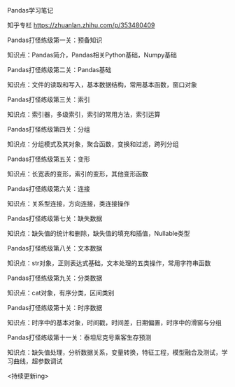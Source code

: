 Pandas学习笔记

知乎专栏 https://zhuanlan.zhihu.com/p/353480409

Pandas打怪练级第一关：预备知识

知识点：Pandas简介，Pandas相关Python基础，Numpy基础

Pandas打怪练级第二关：Pandas基础

知识点：文件的读取和写入，基本数据结构，常用基本函数，窗口对象

Pandas打怪练级第三关：索引

知识点：索引器，多级索引，索引的常用方法，索引运算

Pandas打怪练级第四关：分组

知识点：分组模式及其对象，聚合函数，变换和过滤，跨列分组

Pandas打怪练级第五关：变形

知识点：长宽表的变形，索引的变形，其他变形函数

Pandas打怪练级第六关：连接

知识点：关系型连接，方向连接，类连接操作

Pandas打怪练级第七关：缺失数据

知识点：缺失值的统计和删除，缺失值的填充和插值，Nullable类型

Pandas打怪练级第八关：文本数据

知识点：str对象，正则表达式基础，文本处理的五类操作，常用字符串函数

Pandas打怪练级第九关：分类数据

知识点：cat对象，有序分类，区间类别

Pandas打怪练级第十关：时序数据

知识点：时序中的基本对象，时间戳，时间差，日期偏置，时序中的滑窗与分组

Pandas打怪练级第十一关：泰坦尼克号乘客生存预测

知识点：缺失值处理，分析数据关系，变量转换，特征工程，模型融合及测试，学习曲线，超参数调试

<持续更新ing>
